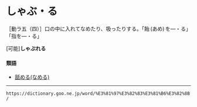 # しゃぶ・る

［動ラ五（四）］口の中に入れてなめたり、吸ったりする。「飴 (あめ) を―・る」「指を―・る」

\[可能\]**しゃぶれる**

#### 類語

-   [舐める(なめる)](https://dictionary.goo.ne.jp/word/%E5%98%97%E3%82%81%E3%82%8B/#jn-165158)

---
`https://dictionary.goo.ne.jp/word/%E3%81%97%E3%82%83%E3%81%B6%E3%82%8B/`